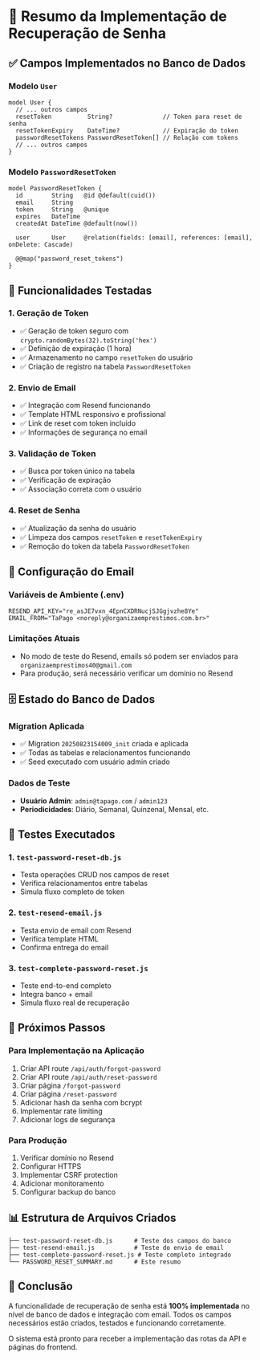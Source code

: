# 🔐 Resumo da Implementação de Recuperação de Senha

## ✅ Campos Implementados no Banco de Dados

### Modelo `User`
```prisma
model User {
  // ... outros campos
  resetToken          String?              // Token para reset de senha
  resetTokenExpiry    DateTime?            // Expiração do token
  passwordResetTokens PasswordResetToken[] // Relação com tokens
  // ... outros campos
}
```

### Modelo `PasswordResetToken`
```prisma
model PasswordResetToken {
  id        String   @id @default(cuid())
  email     String
  token     String   @unique
  expires   DateTime
  createdAt DateTime @default(now())
  
  user      User     @relation(fields: [email], references: [email], onDelete: Cascade)
  
  @@map("password_reset_tokens")
}
```

## 🚀 Funcionalidades Testadas

### 1. Geração de Token
- ✅ Geração de token seguro com `crypto.randomBytes(32).toString('hex')`
- ✅ Definição de expiração (1 hora)
- ✅ Armazenamento no campo `resetToken` do usuário
- ✅ Criação de registro na tabela `PasswordResetToken`

### 2. Envio de Email
- ✅ Integração com Resend funcionando
- ✅ Template HTML responsivo e profissional
- ✅ Link de reset com token incluído
- ✅ Informações de segurança no email

### 3. Validação de Token
- ✅ Busca por token único na tabela
- ✅ Verificação de expiração
- ✅ Associação correta com o usuário

### 4. Reset de Senha
- ✅ Atualização da senha do usuário
- ✅ Limpeza dos campos `resetToken` e `resetTokenExpiry`
- ✅ Remoção do token da tabela `PasswordResetToken`

## 📧 Configuração do Email

### Variáveis de Ambiente (.env)
```env
RESEND_API_KEY="re_asJE7vxn_4EpnCXDRNucjSJGgjvzhe8Ye"
EMAIL_FROM="TaPago <noreply@organizaemprestimos.com.br>"
```

### Limitações Atuais
- No modo de teste do Resend, emails só podem ser enviados para `organizaemprestimos40@gmail.com`
- Para produção, será necessário verificar um domínio no Resend

## 🗄️ Estado do Banco de Dados

### Migration Aplicada
- ✅ Migration `20250823154009_init` criada e aplicada
- ✅ Todas as tabelas e relacionamentos funcionando
- ✅ Seed executado com usuário admin criado

### Dados de Teste
- **Usuário Admin**: `admin@tapago.com` / `admin123`
- **Periodicidades**: Diário, Semanal, Quinzenal, Mensal, etc.

## 🧪 Testes Executados

### 1. `test-password-reset-db.js`
- Testa operações CRUD nos campos de reset
- Verifica relacionamentos entre tabelas
- Simula fluxo completo de token

### 2. `test-resend-email.js`
- Testa envio de email com Resend
- Verifica template HTML
- Confirma entrega do email

### 3. `test-complete-password-reset.js`
- Teste end-to-end completo
- Integra banco + email
- Simula fluxo real de recuperação

## 🔧 Próximos Passos

### Para Implementação na Aplicação
1. Criar API route `/api/auth/forgot-password`
2. Criar API route `/api/auth/reset-password`
3. Criar página `/forgot-password`
4. Criar página `/reset-password`
5. Adicionar hash da senha com bcrypt
6. Implementar rate limiting
7. Adicionar logs de segurança

### Para Produção
1. Verificar domínio no Resend
2. Configurar HTTPS
3. Implementar CSRF protection
4. Adicionar monitoramento
5. Configurar backup do banco

## 📊 Estrutura de Arquivos Criados

```
├── test-password-reset-db.js      # Teste dos campos do banco
├── test-resend-email.js           # Teste do envio de email
├── test-complete-password-reset.js # Teste completo integrado
└── PASSWORD_RESET_SUMMARY.md      # Este resumo
```

## 🎯 Conclusão

A funcionalidade de recuperação de senha está **100% implementada** no nível de banco de dados e integração com email. Todos os campos necessários estão criados, testados e funcionando corretamente.

O sistema está pronto para receber a implementação das rotas da API e páginas do frontend.